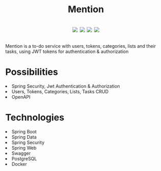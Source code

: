 <h1 align="center">Mention

[![](https://img.shields.io/badge/Developed%20by-halcyon-blue)](https://github.com/HalcyonsDev)
![](https://img.shields.io/badge/JDK-17-yellow)
![](https://img.shields.io/badge/Spring%20Boot-3.0.11-%236DB33F)
[![](https://img.shields.io/badge/DBMS-PostgreSQL-%234476ff)](https://www.postgresql.org/)
</h1>

<p>Mention is a to-do service with users, tokens, categories, lists and their tasks, using JWT tokens for authentication & authorization</p>

<h1>Possibilities</h1>

<li>Spring Security, Jwt Authentication & Authorization</li>
<li>Users, Tokens, Categories, Lists, Tasks CRUD</li>
<li>OpenAPI</li>

<h1>Technologies</h1>
<li>Spring Boot</li>
<li>Spring Data</li>
<li>Spring Security</li>
<li>Spring Web</li>
<li>Swagger</li>
<li>PostgreSQL</li>
<li>Docker</li>
